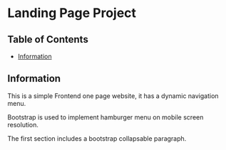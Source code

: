 # Landing Page Project

## Table of Contents

* [Information](#information)

## Information

This is a simple Frontend one page website, it has a dynamic navigation menu.

Bootstrap is used to implement hamburger menu on mobile screen resolution.

The first section includes a bootstrap collapsable paragraph.



